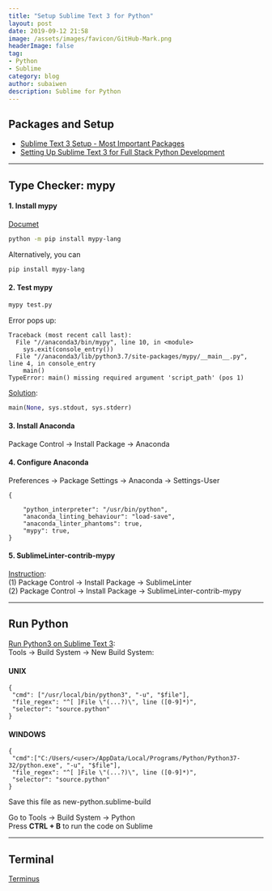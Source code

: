 ```yaml
---
title: "Setup Sublime Text 3 for Python"
layout: post
date: 2019-09-12 21:58
image: /assets/images/favicon/GitHub-Mark.png
headerImage: false
tag:
- Python
- Sublime
category: blog
author: subaiwen
description: Sublime for Python
---
```


## Packages and Setup
- [Sublime Text 3 Setup - Most Important Packages](https://www.youtube.com/watch?v=oHmPrjSzmwU)
- [Setting Up Sublime Text 3 for Full Stack Python Development](https://realpython.com/setting-up-sublime-text-3-for-full-stack-python-development/)

---

## Type Checker: mypy
#### 1. Install mypy
[Documet](https://mypy.readthedocs.io/en/latest/getting_started.html)

```bash
python -m pip install mypy-lang
```
Alternatively, you can

```bash
pip install mypy-lang
```

#### 2. Test mypy
```bash
mypy test.py
```
Error pops up:

```
Traceback (most recent call last):
  File "//anaconda3/bin/mypy", line 10, in <module>
    sys.exit(console_entry())
  File "//anaconda3/lib/python3.7/site-packages/mypy/__main__.py", line 4, in console_entry
    main()
TypeError: main() missing required argument 'script_path' (pos 1)
```
[Solution](https://github.com/python/mypy/blob/master/mypy/__main__.py):

```python
main(None, sys.stdout, sys.stderr)
```

#### 3. Install Anaconda
Package Control -> Install Package -> Anaconda

#### 4. Configure Anaconda
Preferences -> Package Settings -> Anaconda -> Settings-User

```
{

    "python_interpreter": "/usr/bin/python",
    "anaconda_linting_behaviour": "load-save",
    "anaconda_linter_phantoms": true,
    "mypy": true,
}
```

#### 5. SublimeLinter-contrib-mypy
[Instruction](https://github.com/fredcallaway/SublimeLinter-contrib-mypy):  
(1) Package Control -> Install Package -> SublimeLinter  
(2) Package Control -> Install Package -> SublimeLinter-contrib-mypy  

---

## Run Python
[Run Python3 on Sublime Text 3](https://medium.com/@hariyanto.tan95/set-up-sublime-text-3-to-use-python-3-c845b742c720):  
Tools -> Build System -> New Build System:
#### UNIX
```
{
 "cmd": ["/usr/local/bin/python3", "-u", "$file"],
 "file_regex": "^[ ]File \"(...?)\", line ([0-9]*)",
 "selector": "source.python"
}
```

#### WINDOWS
```
{
 "cmd":["C:/Users/<user>/AppData/Local/Programs/Python/Python37-32/python.exe", "-u", "$file"],
 "file_regex": "^[ ]File \"(...?)\", line ([0-9]*)",
 "selector": "source.python"
}
```
Save this file as new-python.sublime-build

Go to Tools -> Build System -> Python  
Press **CTRL + B** to run the code on Sublime

---

## Terminal
[Terminus](https://packagecontrol.io/packages/Terminus)


